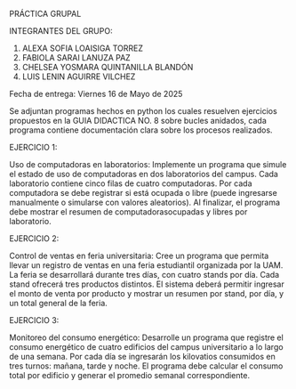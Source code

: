 PRÁCTICA GRUPAL


INTEGRANTES DEL GRUPO:
1. ALEXA SOFIA LOAISIGA TORREZ
2. FABIOLA SARAI LANUZA PAZ
3. CHELSEA YOSMARA QUINTANILLA BLANDÓN
4. LUIS LENIN AGUIRRE VILCHEZ

Fecha de entrega: Viernes 16 de Mayo de 2025

Se adjuntan programas hechos en python los cuales resuelven ejercicios propuestos en la GUIA DIDACTICA NO. 8 sobre bucles anidados, cada programa contiene documentación clara sobre los procesos realizados.

EJERCICIO 1:

Uso de computadoras en laboratorios: 
Implemente un programa que simule el estado de uso de computadoras en dos laboratorios del campus. Cada laboratorio contiene cinco filas de cuatro computadoras. Por cada computadora se debe registrar si está ocupada o libre (puede ingresarse manualmente o simularse con
valores aleatorios). Al finalizar, el programa debe mostrar el resumen de computadorasocupadas y libres por laboratorio.

EJERCICIO 2:

Control de ventas en feria universitaria:
Cree un programa que permita llevar un registro de ventas en una feria estudiantil organizada por la UAM. La feria se desarrollará durante tres días, con cuatro stands por día. Cada stand
ofrecerá tres productos distintos. El sistema deberá permitir ingresar el monto de venta por producto y mostrar un resumen por stand, por día, y un total general de la feria.

EJERCICIO 3:

Monitoreo del consumo energético:
Desarrolle un programa que registre el consumo energético de cuatro edificios del campus universitario a lo largo de una semana. Por cada día se ingresarán los kilovatios consumidos en
tres turnos: mañana, tarde y noche. El programa debe calcular el consumo total por edificio y generar el promedio semanal correspondiente.

